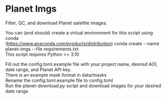 # Planet Imgs
Filter, QC, and download Planet satellite images.  

You can (and should) create a virtual environment for this script using conda    
(https://www.anaconda.com/products/distribution)
conda create --name planet-imgs --file requirements.txt  
This script requires Python >= 3.10  
  
Fill out the config.toml.example file with your project name, desired AOI, date range, and Planet API key.  
There is an example mask format in data/masks  
Rename the config.toml.example file to config.toml  
Run the planet-download.py script and download images for your desired date range  